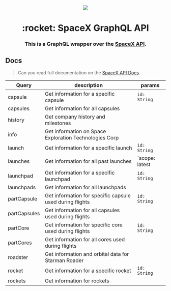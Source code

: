 <p align="center"><img src="https://www.spacex.com/sites/spacex/files/styles/media_gallery_large/public/first_reflight_-_10_ses-10_east_deck.jpg"></p>

<h1 align="center">:rocket: SpaceX GraphQL API</h1>
<h3 align="center">This is a GraphQL wrapper over the <a href="https://github.com/r-spacex/SpaceX-API">SpaceX API</a>.</h3>

## Docs

> Can you read full documentation on the [SpaceX API Docs](https://github.com/r-spacex/SpaceX-API/tree/master/docs).

|Query|description|params|
|---|---|---|
|capsule|Get information for a specific capsule|`id: String`|
|capsules|Get information for all capsules|   |
|history|Get company history and milestones|   |
|info|Get information on Space Exploration Technologies Corp|   |
|launch|Get information for a specific launch|`id: String`|
|launches|Get information for all past launches| `scope: latest | next | upcoming | all`, `sort: String`, `order: ASC | DESC` |
|launchpad|Get information for a specific launchpad|`id: String`|
|launchpads|Get information for all launchpads|   |
|partCapsule|Get information for specific capsule used during flights|`id: String`|
|partCapsules|Get information for all capsules used during flights|   |
|partCore|Get information for specific core used during flights|`id: String`|
|partCores|Get information for all cores used during flights|   |
|roadster|Get information and orbital data for Starman Roader|   |
|rocket|Get information for a specific rocket|`id: String`|
|rockets|Get information for rockets|   |